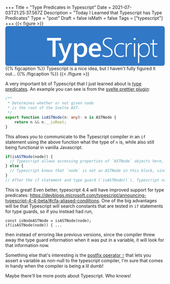 +++
Title = "Type Predicates in Typescript"
Date = 2021-07-03T21:25:37.567Z
Description = "Today I Learned that Typescript has Type Predicates"
Type = "post"
Draft = false
isMath = false
Tags = ["typescript"]
+++
{{< figure >}}
<svg class="w-full" fill="none" height="250" viewBox="0 0 1004 250" width="1004" xmlns="http://www.w3.org/2000/svg"><rect fill="#3178c6" height="250" rx="14" width="1004"/><path clip-rule="evenodd" d="m613 188.697v-9.373c8.556 5.419 17.222 8.128 26 8.128 9.333 0 16.417-1.921 21.25-5.764s7.25-9.22 7.25-16.132c0-6.082-1.625-10.934-4.875-14.556-3.134-3.492-9.793-8.205-19.979-14.14l-1.146-.664c-12.111-7.023-19.778-12.898-23-17.625-3.222-4.728-4.833-10.188-4.833-16.381 0-8.4045 3.277-15.5372 9.833-21.3984 6.556-5.8611 15.306-8.7916 26.25-8.7916 7.111 0 14.222 1.1888 21.333 3.5664v8.6258c-7-3.1518-14.472-4.7276-22.416-4.7276-8.111 0-14.542 2.0458-19.292 6.1376-4.75 4.0917-7.125 9.2892-7.125 15.5928 0 6.082 1.625 10.92 4.875 14.514s10.264 8.488 21.042 14.681c11.166 6.303 18.597 11.902 22.291 16.795 3.695 4.894 5.542 10.52 5.542 16.878 0 9.124-3.181 16.561-9.542 22.311-6.361 5.751-15.347 8.626-26.958 8.626-4.111 0-8.847-.636-14.208-1.908-5.361-1.271-9.459-2.737-12.292-4.395zm-296.172-97.9341h34.172v-16.7629h-88v16.7629h34.089v102.2371h19.739zm65.672 115.8431 38.5-98.606h-19.5l-21.333 61.919c-.506 1.898-.903 3.443-1.19 4.636l-.31 1.34h-.417c-.444-1.897-.798-3.379-1.061-4.445l-.439-1.697-20.333-61.753h-21.417l33.917 84.827-5.75 13.945c-3.556 7.082-8.945 10.624-16.167 10.624-2.5 0-5.278-.498-8.333-1.494v16.019c2.722.719 6.111 1.079 10.166 1.079 14.445 0 25.667-8.798 33.667-26.394zm70.147-26.2h-.333v51.594h-19.314v-124.009h19.314v14.931h.333c6.604-11.282 16.261-16.922 28.971-16.922 10.822 0 19.258 3.788 25.308 11.364 6.049 7.576 9.074 17.751 9.074 30.525 0 14.157-3.413 25.493-10.24 34.01-6.826 8.516-16.15 12.774-27.972 12.774-10.878 0-19.258-4.756-25.141-14.267zm-.647-22.517v-10.478c0-7.26 2.093-13.31 6.28-18.151 4.186-4.84 9.717-7.26 16.593-7.26 6.488 0 11.631 2.351 15.429 7.054 3.799 4.703 5.698 11.207 5.698 19.512 0 9.901-2.038 17.615-6.113 23.142-4.076 5.528-9.69 8.292-16.844 8.292-6.099 0-11.131-2.145-15.096-6.435s-5.947-9.516-5.947-15.676zm151-2.159h-57.606c.221 7.86 2.628 13.92 7.222 18.182s10.907 6.393 18.94 6.393c9.024 0 17.304-2.712 24.842-8.136v15.525c-7.703 4.871-17.882 7.306-30.536 7.306-12.435 0-22.187-3.861-29.257-11.582s-10.605-18.583-10.605-32.586c0-13.228 3.893-24.007 11.678-32.337s17.455-12.495 29.009-12.495 20.495 3.736 26.822 11.208 9.491 17.85 9.491 31.133zm-22.854-29.938c3.181 3.861 4.799 9.264 4.854 16.208h-39c.878-6.556 3.223-11.861 7.035-15.917 3.812-4.055 8.461-6.083 13.946-6.083 5.595 0 9.983 1.931 13.165 5.792zm144.761 69.208c8.813 0 16.399-1.934 22.758-5.801v-7.955c-6.359 4.53-13.833 6.795-22.423 6.795-9.372 0-16.916-3.342-22.633-10.027-5.718-6.685-8.577-15.524-8.577-26.518 0-11.38 3.124-20.647 9.372-27.802 6.247-7.154 14.391-10.731 24.431-10.731 7.308 0 14.029 1.878 20.165 5.635v-8.618c-6.136-2.652-12.467-3.978-18.993-3.978-12.607 0-22.926 4.295-30.958 12.886-8.033 8.591-12.049 19.626-12.049 33.106 0 12.817 3.57 23.189 10.71 31.116 7.14 7.928 16.539 11.892 28.197 11.892zm73.093-79.333c-2.54-1.834-5.521-2.75-8.944-2.75-6.681 0-12.284 3.472-16.812 10.416-4.527 6.945-6.791 16.806-6.791 29.584v40.083h-7.453v-85.333h7.453v18.916h.332c1.932-6.5 4.996-11.555 9.192-15.166s9.055-5.417 14.576-5.417c3.147 0 5.963.5 8.447 1.5zm11.942-30.5486c1.294 1.2544 2.785 1.8816 4.474 1.8816 1.8 0 3.348-.6557 4.642-1.9671 1.295-1.3114 1.942-2.8794 1.942-4.704 0-1.9386-.661-3.478-1.984-4.6184-1.322-1.1403-2.856-1.7105-4.6-1.7105-1.632 0-3.11.5844-4.432 1.7533-1.323 1.1689-1.984 2.6941-1.984 4.5756 0 1.9387.647 3.5351 1.942 4.7895zm.058 107.8816v-85h8v85zm33.624-15.13h.331c6.077 11.439 15.469 17.159 28.175 17.159 11.38 0 20.537-4.38 27.47-13.139s10.4-20.24 10.4-34.443c0-12.765-3.025-22.865-9.074-30.298s-14.46-11.149-25.233-11.149c-6.795 0-13.024 1.699-18.686 5.098-5.663 3.399-10.013 8.22-13.052 14.465h-.331v-17.491h-7.624v123.928h7.624zm.376-31.592v10.679c0 8.499 2.706 15.797 8.118 21.896 5.412 6.098 12.525 9.147 21.34 9.147 8.76 0 15.873-3.711 21.341-11.134 5.467-7.423 8.201-17.177 8.201-29.263 0-10.596-2.511-19.012-7.532-25.249-5.021-6.236-11.716-9.354-20.085-9.354-9.987 0-17.714 3.311-23.182 9.934-5.467 6.622-8.201 14.404-8.201 23.344zm102.874 48.722c3.461 0 7.17-.938 11.126-2.814v-7.119c-3.626 2.042-7.005 3.063-10.137 3.063-4.396 0-7.514-1.311-9.355-3.932-1.84-2.621-2.761-6.856-2.761-12.706v-55.955h22.253v-6.953h-22.253v-24.584c-1.209.4415-2.472.8553-3.791 1.2416-1.319.4415-2.582.8829-3.791 1.3244v22.018h-15.165v6.953h15.165v56.948c0 15.01 6.236 22.515 18.709 22.515z" fill="#fff" fill-rule="evenodd"/></svg>
{{% figcaption %}}
Typescript is a nice idea, but I haven't fully figured it out...
{{% /figcaption %}}
{{< /figure >}}

A very important bit of Typescript that I just learned about is [type predicates](https://www.typescriptlang.org/docs/handbook/2/narrowing.html#using-type-predicates). An example you can see is from the [svelte prettier plugin](https://github.com/sveltejs/prettier-plugin-svelte/blob/d7c3d5b7ac52c436e2a1f0afbc5300d9c2ad1568/src/print/helpers.ts#L5-L11):

```ts
/**
 * Determines whether or not given node
 * is the root of the Svelte AST.
 */
export function isASTNode(n: any): n is ASTNode {
    return n && n.__isRoot;
}
```

This allows you to communicate to the Typescript compiler in an `if` statement using the above function what the type of `n` is, while also still being functional in vanilla Javascript.

```ts
if(isASTNode(node)) {
  // Typescript allows accessing properties of `ASTNode` objects here, since it now knows that `node` is an `ASTNode`.
} else {
  // Typescript knows that `node` is not an ASTNode in this block, since it failed the check.
}
// After the if statement and type guard (`isASTNode()`), Typescript no longer knows whether `node` is an `ASTNode`.
```

This is great! Even better, typescript 4.4 will have improved support for type predicates: <https://devblogs.microsoft.com/typescript/announcing-typescript-4-4-beta/#cfa-aliased-conditions>. One of the big advantages will be that Typescript will search constants that are tested in `if` statements for type guards, so if you instead had run,

```
const isNodeASTNode = isASTNode(node);
if(isASTNode(node)) { ...
```

then instead of erroring like previous versions, since the compiler threw away the type guard information when it was put in a variable, it will look for that information now. 

Something else that's interesting is the [postfix operator `!`](https://www.logicbig.com/tutorials/misc/typescript/non-null-assertion-operator.html) that lets you assert a variable as non-null to the typescript compiler, I'm sure that comes in handy when the compiler is being a lil dumb!

Maybe there'll be more posts about Typescript. Who knows!